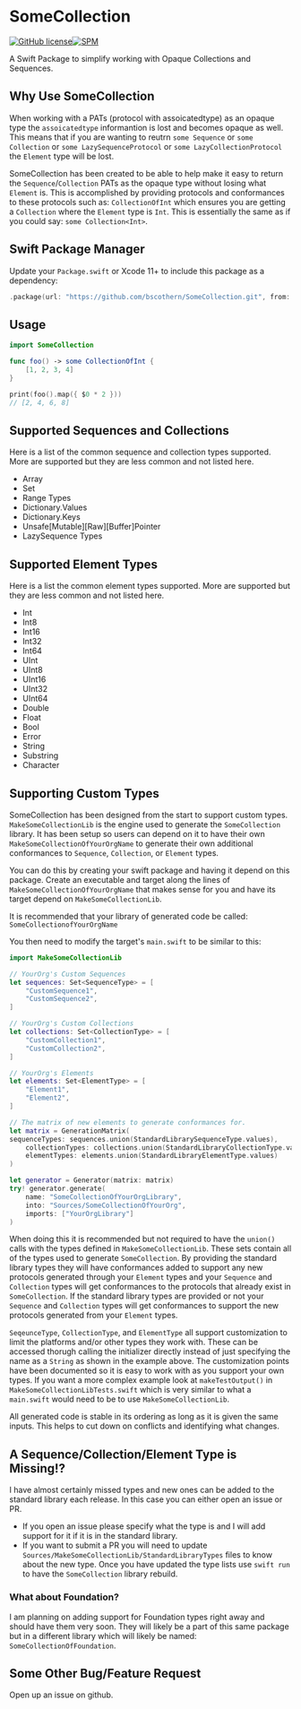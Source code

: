 # SomeCollection

[![GitHub license](https://img.shields.io/badge/license-MIT-lightgrey.svg)](https://raw.githubusercontent.com/Carthage/Carthage/master/LICENSE.md)[![SPM](https://img.shields.io/badge/spm-compatible-brightgreen.svg?style=flat)](https://swift.org/package-manager)

A Swift Package to simplify working with Opaque Collections and Sequences.

## Why Use SomeCollection
When working with a PATs (protocol with assoicatedtype) as an opaque type the `assoicatedtype` informantion is lost and becomes opaque as well.
This means that if you are wanting to reutrn `some Sequence` or `some Collection` or `some LazySequenceProtocol` or `some LazyCollectionProtocol` the `Element` type will be lost.

SomeCollection has been created to be able to help make it easy to return the `Sequence`/`Collection` PATs as the opaque type without losing what `Element` is.
This is accomplished by providing protocols and conformances to these protocols such as: `CollectionOfInt` which ensures you are getting a `Collection` where the `Element` type is `Int`.
This is essentially the same as if you could say: `some Collection<Int>`.

## Swift Package Manager
Update your `Package.swift` or Xcode 11+ to include this package as a dependency:
```swift
.package(url: "https://github.com/bscothern/SomeCollection.git", from: "1.0.0")
```

## Usage
```swift
import SomeCollection

func foo() -> some CollectionOfInt {
    [1, 2, 3, 4]
}

print(foo().map({ $0 * 2 }))
// [2, 4, 6, 8]

```

## Supported Sequences and Collections
Here is a list of the common sequence and collection types supported.
More are supported but they are less common and not listed here.

* Array
* Set
* Range Types
* Dictionary.Values
* Dictionary.Keys
* Unsafe[Mutable][Raw][Buffer]Pointer
* LazySequence Types

## Supported Element Types
Here is a list the common element types supported.
More are supported but they are less common and not listed here.
* Int
* Int8
* Int16
* Int32
* Int64
* UInt
* UInt8
* UInt16
* UInt32
* UInt64
* Double
* Float
* Bool
* Error
* String
* Substring
* Character

## Supporting Custom Types
SomeCollection has been designed from the start to support custom types.
`MakeSomeCollectionLib` is the engine used to generate the `SomeCollection` library.
It has been setup so users can depend on it to have their own `MakeSomeCollectionOfYourOrgName` to generate their own additional conformances to `Sequence`, `Collection`, or `Element` types.

You can do this by creating your swift package and having it depend on this package.
Create an executable and target along the lines of `MakeSomeCollectionOfYourOrgName` that makes sense for you and have its target depend on `MakeSomeCollectionLib`.

It is recommended that your library of generated code be called: `SomeCollectionofYourOrgName`

You then need to modify the target's `main.swift` to be similar to this:
```swift
import MakeSomeCollectionLib

// YourOrg's Custom Sequences
let sequences: Set<SequenceType> = [
    "CustomSequence1",
    "CustomSequence2",
]

// YourOrg's Custom Collections
let collections: Set<CollectionType> = [
    "CustomCollection1",
    "CustomCollection2",
]

// YourOrg's Elements
let elements: Set<ElementType> = [
    "Element1",
    "Element2",
]

// The matrix of new elements to generate conformances for.
let matrix = GenerationMatrix(
sequenceTypes: sequences.union(StandardLibrarySequenceType.values),
    collectionTypes: collections.union(StandardLibraryCollectionType.values),
    elementTypes: elements.union(StandardLibraryElementType.values)
)

let generator = Generator(matrix: matrix)
try! generator.generate(
    name: "SomeCollectionOfYourOrgLibrary",
    into: "Sources/SomeCollectionOfYourOrg",
    imports: ["YourOrgLibrary"]
)
```

When doing this it is recommended but not required to have the `union()` calls with the types defined in `MakeSomeCollectionLib`.
These sets contain all of the types used to generate `SomeCollection`.
By providing the standard library types they will have conformances added to support any new protocols generated through your `Element` types and your `Sequence` and `Collection` types will get conformances to the protocols that already exist in `SomeCollection`.
If the standard library types are provided or not your `Sequence` and `Collection` types will get conformances to support the new protocols generated from your `Element` types.

`SeqeunceType`, `CollectionType`, and `ElementType` all support customization to limit the platforms and/or other types they work with.
These can be accessed thorugh calling the initializer directly instead of just specifying the name as a `String` as shown in the example above.
The customization points have been documented so it is easy to work with as you support your own types.
If you want a more complex example look at `makeTestOutput()` in `MakeSomeCollectionLibTests.swift` which is very similar to what a `main.swift` would need to be to use `MakeSomeCollectionLib`.

All generated code is stable in its ordering as long as it is given the same inputs.
This helps to cut down on conflicts and identifying what changes.

## A Sequence/Collection/Element Type is Missing!?
I have almost certainly missed types and new ones can be added to the standard library each release.
In this case you can either open an issue or PR.
* If you open an issue please specify what the type is and I will add support for it if it is in the standard library.
* If you want to submit a PR you will need to update `Sources/MakeSomeCollectionLib/StandardLibraryTypes` files to know about the new type. Once you have updated the type lists use `swift run` to have the `SomeCollection` library rebuild.

### What about Foundation?
I am planning on adding support for Foundation types right away and should have them very soon.
They will likely be a part of this same package but in a different library which will likely be named: `SomeCollectionOfFoundation`.

## Some Other Bug/Feature Request
Open up an issue on github.
